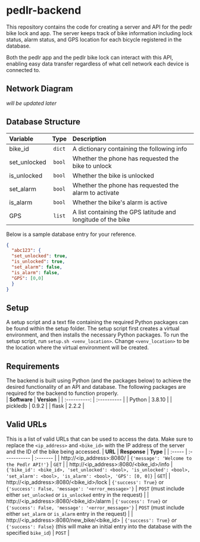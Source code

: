 # pedlr-backend
This repository contains the code for creating a server and API for the pedlr bike lock and app.
The server keeps track of bike information including lock status, alarm status, and GPS location for each bicycle registered in the database.

Both the pedlr app and the pedlr bike lock can interact with this API, enabling easy data transfer regardless of what cell network each device is connected to.

## Network Diagram
*will be updated later*

## Database Structure
| **Variable** | **Type** | **Description** |
| :----------- | :------: | :-------------- |
| bike_id      | `dict`   | A dictionary containing the following info                   |
| set_unlocked | `bool`   | Whether the phone has requested the bike to unlock           |
| is_unlocked  | `bool`   | Whether the bike is unlocked                                 |
| set_alarm    | `bool`   | Whether the phone has requested the alarm to activate        |
| is_alarm     | `bool`   | Whether the bike's alarm is active                           |
| GPS          | `list`   | A list containing the GPS latitude and longitude of the bike |

Below is a sample database entry for your reference.
```json
{
  "abc123": {
  "set_unlocked": true,
  "is_unlocked": true,
  "set_alarm": false,
  "is_alarm": false,
  "GPS": [0,0]
  }
}
```
## Setup
A setup script and a text file containing the required Python packages can be found within the setup folder. The setup script first creates a virtual environment, and then installs the necessary Python packages. To run the setup script, run `setup.sh <venv_location>`. Change `<venv_location>` to be the location where the virtual environment will be created.

## Requirements
The backend is built using Python (and the packages below) to achieve the desired functionality of an API and database. The following packages are required for the backend to function properly.  
| **Software** | **Version** |
| :----------: | :---------- |
| Python       | 3.8.10      |
| pickledb     | 0.9.2       |
| flask        | 2.2.2       |

## Valid URLs
This is a list of valid URLs that can be used to access the data. Make sure to replace the `<ip_address>` and `<bike_id>` with the IP address of the server and the ID of the bike being accessed. 
| **URL** | **Response** | **Type** |
| :-----  | :----------- | :------- |
| http://<ip_address>:8080/ | `{'message': 'Welcome to the Pedlr API!'}` | `GET` |
| http://<ip_address>:8080/<bike_id>/info | `{'bike_id': <bike_id>, 'set_unlocked': <bool>, 'is_unlocked': <bool>, 'set_alarm': <bool>, 'is_alarm': <bool>, 'GPS': [0, 0]}` | `GET`|
| http://<ip_address>:8080/<bike_id>/lock | `{'success': True}` or `{'success': False, 'message': '<error_message>'}` | `POST`  (must include either `set_unlocked` or `is_unlocked` entry in the request) |
| http://<ip_address>:8080/<bike_id>/alarm | `{'success': True}` or `{'success': False, 'message': '<error_message>'}` | `POST`  (must include either `set_alarm` or `is_alarm` entry in the request) |
| http://<ip_address>:8080/new_bike/<bike_id> | `{'success': True}` *or* `{'success': False}`  (this will make an initial entry into the database with the specified `bike_id`) | `POST` |
